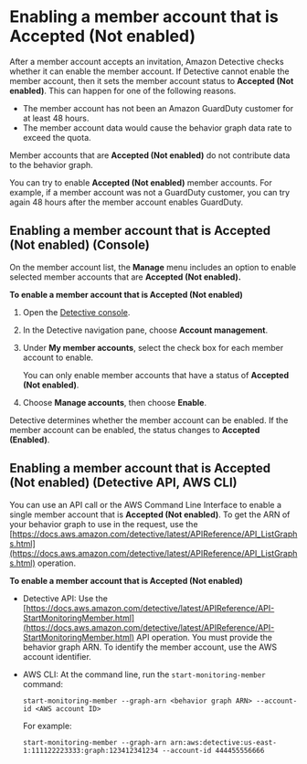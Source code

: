 # Enabling a member account that is Accepted \(Not enabled\)<a name="graph-master-unblock-account"></a>

After a member account accepts an invitation, Amazon Detective checks whether it can enable the member account\. If Detective cannot enable the member account, then it sets the member account status to **Accepted \(Not enabled\)**\. This can happen for one of the following reasons\.
+ The member account has not been an Amazon GuardDuty customer for at least 48 hours\.
+ The member account data would cause the behavior graph data rate to exceed the quota\.

Member accounts that are **Accepted \(Not enabled\)** do not contribute data to the behavior graph\.

You can try to enable **Accepted \(Not enabled\)** member accounts\. For example, if a member account was not a GuardDuty customer, you can try again 48 hours after the member account enables GuardDuty\.

## Enabling a member account that is Accepted \(Not enabled\) \(Console\)<a name="unblock-account-console"></a>

On the member account list, the **Manage** menu includes an option to enable selected member accounts that are **Accepted \(Not enabled\)\.**

**To enable a member account that is Accepted \(Not enabled\)**

1. Open the [Detective console](https://console.aws.amazon.com/detective/)\.

1. In the Detective navigation pane, choose **Account management**\.

1. Under **My member accounts**, select the check box for each member account to enable\.

   You can only enable member accounts that have a status of **Accepted \(Not enabled\)**\.

1. Choose **Manage accounts**, then choose **Enable**\.

Detective determines whether the member account can be enabled\. If the member account can be enabled, the status changes to **Accepted \(Enabled\)**\.

## Enabling a member account that is Accepted \(Not enabled\) \(Detective API, AWS CLI\)<a name="unblock-account-api"></a>

You can use an API call or the AWS Command Line Interface to enable a single member account that is **Accepted \(Not enabled\)**\. To get the ARN of your behavior graph to use in the request, use the [https://docs.aws.amazon.com/detective/latest/APIReference/API_ListGraphs.html](https://docs.aws.amazon.com/detective/latest/APIReference/API_ListGraphs.html) operation\.

**To enable a member account that is Accepted \(Not enabled\)**
+ Detective API: Use the [https://docs.aws.amazon.com/detective/latest/APIReference/API-StartMonitoringMember.html](https://docs.aws.amazon.com/detective/latest/APIReference/API-StartMonitoringMember.html) API operation\. You must provide the behavior graph ARN\. To identify the member account, use the AWS account identifier\.
+ AWS CLI: At the command line, run the `start-monitoring-member` command:

  ```
  start-monitoring-member --graph-arn <behavior graph ARN> --account-id <AWS account ID>
  ```

  For example:

  ```
  start-monitoring-member --graph-arn arn:aws:detective:us-east-1:111122223333:graph:123412341234 --account-id 444455556666
  ```